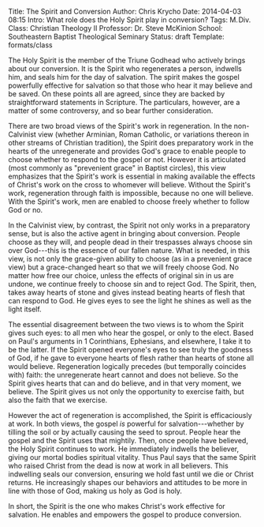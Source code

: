 Title: The Spirit and Conversion
Author: Chris Krycho
Date: 2014-04-03 08:15
Intro: What role does the Holy Spirit play in conversion?
Tags: M.&hairsp;Div.
Class: Christian Theology II
Professor: Dr. Steve McKinion
School: Southeastern Baptist Theological Seminary
Status: draft
Template: formats/class

The Holy Spirit is the member of the Triune Godhead who actively brings about
our conversion. It is the Spirit who regenerates a person, indwells him, and
seals him for the day of salvation. The spirit makes the gospel powerfully
effective for salvation so that those who hear it may believe and be saved. On
these points all are agreed, since they are backed by straightforward statements
in Scripture. The particulars, however, are a matter of some controversy, and so
bear further consideration.

There are two broad views of the Spirit's work in regeneration. In the non-
Calvinist view (whether Arminian, Roman Catholic, or variations thereon in other
streams of Christian tradition), the Spirit does preparatory work in the hearts
of the unregenerate and provides God's grace to enable people to choose whether
to respond to the gospel or not. However it is articulated (most commonly as
"prevenient grace" in Baptist circles), this view emphasizes that the Spirit's
work is essential in making available the effects of Christ's work on the cross
to whomever will believe. Without the Spirit's work, regeneration through faith
is impossible, because no one will believe. With the Spirit's work, men are
enabled to choose freely whether to follow God or no.

In the Calvinist view, by contrast, the Spirit not only works in a preparatory
sense, but is also the active agent in bringing about conversion. People choose
as they will, and people dead in their trespasses always choose sin over
God---this is the essence of our fallen nature. What is needed, in this view, is
not only the grace-given ability to choose (as in a prevenient grace view) but a
grace-changed heart so that we will freely choose God. No matter how free our
choice, unless the effects of original sin in us are undone, we continue freely
to choose sin and to reject God. The Spirit, then, takes away hearts of stone
and gives instead beating hearts of flesh that can respond to God. He gives eyes
to see the light he shines as well as the light itself.

The essential disagreement between the two views is to whom the Spirit gives
such eyes: to all men who hear the gospel, or only to the elect. Based on Paul's
arguments in 1 Corinthians, Ephesians, and elsewhere, I take it to be the
latter. If the Spirit opened everyone's eyes to see truly the goodness of God,
if he gave to everyone hearts of flesh rather than hearts of stone all would
believe. Regeneration logically precedes (but temporally coincides with) faith:
the unregenerate heart cannot and does not believe. So the Spirit gives hearts
that can and do believe, and in that very moment, we believe. The Spirit gives
us not only the opportunity to exercise faith, but also the faith that we
exercise.

However the act of regeneration is accomplished, the Spirit is efficaciously at
work. In both views, the gospel *is* powerful for salvation---whether by tilling
the soil or by actually causing the seed to sprout. People hear the gospel and
the Spirit uses that mightily. Then, once people have believed, the Holy Spirit
continues to work. He immediately indwells the believer, giving our mortal
bodies spiritual vitality. Thus Paul says that the same Spirit who raised Christ
from the dead is now at work in all believers. This indwelling seals our
conversion, ensuring we hold fast until we die or Christ returns. He
increasingly shapes our behaviors and attitudes to be more in line with those of
God, making us holy as God is holy.

In short, the Spirit is the one who makes Christ's work effective for salvation.
He enables and empowers the gospel to produce conversion.